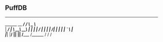 ## PuffDB


__________        _____  _____  ________ __________ 
\______   \__ ___/ ____\/ ____\ \______ \\______   \
 |     ___/  |  \   __\\   __\   |    |  \|    |  _/
 |    |   |  |  /|  |   |  |     |    `   \    |   \
 |____|   |____/ |__|   |__|    /_______  /______  /
                                        \/       \/ 
